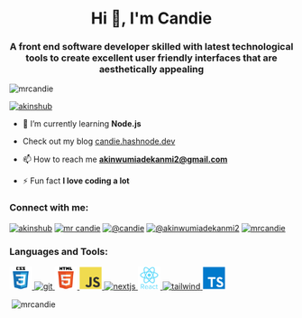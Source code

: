 <h1 align="center">Hi 👋, I'm Candie</h1>
<h3 align="center">A front end software developer skilled with latest technological tools to create excellent user friendly interfaces that are aesthetically appealing</h3>

<p align="left"> <img src="https://komarev.com/ghpvc/?username=mrcandie&label=Profile%20views&color=0e75b6&style=flat" alt="mrcandie" /> </p>

<p align="left"> <a href="https://twitter.com/akinshub" target="blank"><img src="https://img.shields.io/twitter/follow/akinshub?logo=twitter&style=for-the-badge" alt="akinshub" /></a> </p>

- 🌱 I’m currently learning **Node.js**

- Check out my blog [candie.hashnode.dev](candie.hashnode.dev)

- 📫 How to reach me **akinwumiadekanmi2@gmail.com**

- ⚡ Fun fact **I love coding a lot**

<h3 align="left">Connect with me:</h3>
<p align="left">
<a href="https://twitter.com/akinshub" target="blank"><img align="center" src="https://raw.githubusercontent.com/rahuldkjain/github-profile-readme-generator/master/src/images/icons/Social/twitter.svg" alt="akinshub" height="30" width="40" /></a>
<a href="https://linkedin.com/in/mr candie" target="blank"><img align="center" src="https://raw.githubusercontent.com/rahuldkjain/github-profile-readme-generator/master/src/images/icons/Social/linked-in-alt.svg" alt="mr candie" height="30" width="40" /></a>
<a href="https://hashnode.com/@candie" target="blank"><img align="center" src="https://raw.githubusercontent.com/rahuldkjain/github-profile-readme-generator/master/src/images/icons/Social/hashnode.svg" alt="@candie" height="30" width="40" /></a>
<a href="https://medium.com/@akinwumiadekanmi2" target="blank"><img align="center" src="https://raw.githubusercontent.com/rahuldkjain/github-profile-readme-generator/master/src/images/icons/Social/medium.svg" alt="@akinwumiadekanmi2" height="30" width="40" /></a>
<a href="https://www.youtube.com/c/mrcandie" target="blank"><img align="center" src="https://raw.githubusercontent.com/rahuldkjain/github-profile-readme-generator/master/src/images/icons/Social/youtube.svg" alt="mrcandie" height="30" width="40" /></a>
</p>

<h3 align="left">Languages and Tools:</h3>
<p align="left"> <a href="https://www.w3schools.com/css/" target="_blank" rel="noreferrer"> <img src="https://raw.githubusercontent.com/devicons/devicon/master/icons/css3/css3-original-wordmark.svg" alt="css3" width="40" height="40"/> </a> <a href="https://git-scm.com/" target="_blank" rel="noreferrer"> <img src="https://www.vectorlogo.zone/logos/git-scm/git-scm-icon.svg" alt="git" width="40" height="40"/> </a> <a href="https://www.w3.org/html/" target="_blank" rel="noreferrer"> <img src="https://raw.githubusercontent.com/devicons/devicon/master/icons/html5/html5-original-wordmark.svg" alt="html5" width="40" height="40"/> </a> <a href="https://developer.mozilla.org/en-US/docs/Web/JavaScript" target="_blank" rel="noreferrer"> <img src="https://raw.githubusercontent.com/devicons/devicon/master/icons/javascript/javascript-original.svg" alt="javascript" width="40" height="40"/> </a> <a href="https://nextjs.org/" target="_blank" rel="noreferrer"> <img src="https://cdn.worldvectorlogo.com/logos/nextjs-2.svg" alt="nextjs" width="40" height="40"/> </a> <a href="https://reactjs.org/" target="_blank" rel="noreferrer"> <img src="https://raw.githubusercontent.com/devicons/devicon/master/icons/react/react-original-wordmark.svg" alt="react" width="40" height="40"/> </a> <a href="https://tailwindcss.com/" target="_blank" rel="noreferrer"> <img src="https://www.vectorlogo.zone/logos/tailwindcss/tailwindcss-icon.svg" alt="tailwind" width="40" height="40"/> </a> <a href="https://www.typescriptlang.org/" target="_blank" rel="noreferrer"> <img src="https://raw.githubusercontent.com/devicons/devicon/master/icons/typescript/typescript-original.svg" alt="typescript" width="40" height="40"/> </a> </p>

<p>&nbsp;<img align="center" src="https://github-readme-stats.vercel.app/api?username=mrcandie&show_icons=true&locale=en" alt="mrcandie" /></p>

